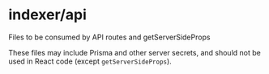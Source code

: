 # indexer/api

Files to be consumed by API routes and getServerSideProps

These files may include Prisma and other server secrets, and should not be used in React code (except `getServerSideProps`).
